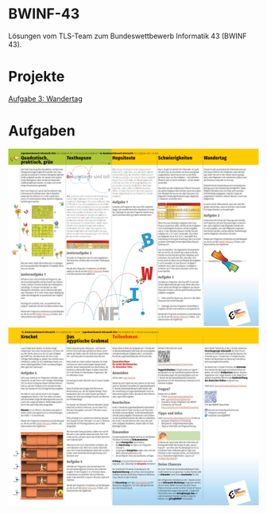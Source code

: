 # BWINF-43
Lösungen vom TLS-Team zum Bundeswettbewerb Informatik 43 (BWINF 43).

# Projekte
[Aufgabe 3: Wandertag](./Wandertag/)

# Aufgaben
![Aufgaben 1](Aufgaben431-1.jpg)
![Aufgaben 2](Aufgaben431-2.jpg)

